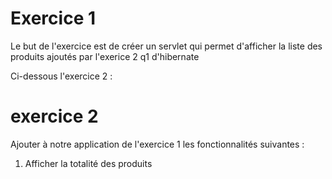 
# Exercice 1
Le but de l'exercice est de créer un servlet qui permet d'afficher la liste des produits ajoutés par l'exerice 2 q1 d'hibernate

Ci-dessous l'exercice 2 : 

# exercice 2

Ajouter à notre application de l'exercice 1 les fonctionnalités suivantes :

1. Afficher la totalité des produits

